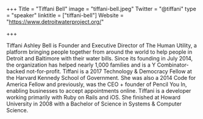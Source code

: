 +++
Title = "Tiffani Bell"
image = "tiffani-bell.jpeg"
Twitter = "@tiffani"
type = "speaker"
linktitle = ["tiffani-bell"]
Website = "https://www.detroitwaterproject.org/"

+++

Tiffani Ashley Bell is Founder and Executive Director of The Human Utility, a platform bringing people together from around the world to help people in Detroit and Baltimore with their water bills. Since its founding in July 2014, the organization has helped nearly 1,000 families and is a Y Combinator-backed not-for-profit. Tiffani is a 2017 Technology & Democracy Fellow at the Harvard Kennedy School of Government. She was also a 2014 Code for America Fellow and previously, was the CEO + founder of Pencil You In, enabling businesses to accept appointments online. Tiffani is a developer working primarily with Ruby on Rails and iOS. She finished at Howard University in 2008 with a Bachelor of Science in Systems & Computer Science.
